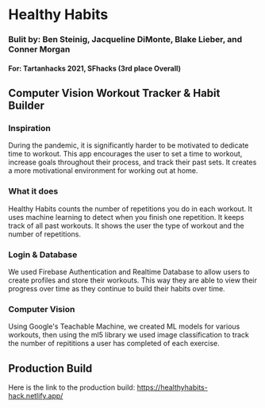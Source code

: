 # Healthy Habits
### Bulit by: Ben Steinig, Jacqueline DiMonte, Blake Lieber, and Conner Morgan
#### For: Tartanhacks 2021, SFhacks (3rd place Overall)
## Computer Vision Workout Tracker & Habit Builder

### Inspiration
During the pandemic, it is significantly harder to be motivated to dedicate time to workout. This app encourages the user to set a time to workout, increase goals throughout their process, and track their past sets. It creates a more motivational environment for working out at home.

### What it does
Healthy Habits counts the number of repetitions you do in each workout. It uses machine learning to detect when you finish one repetition. It keeps track of all past workouts. It shows the user the type of workout and the number of repetitions. 

### Login & Database

We used Firebase Authentication and Realtime Database to allow users to create profiles and store their workouts. This way they are able to view their progress over time as they continue to build their habits over time.

### Computer Vision

Using Google's Teachable Machine, we created ML models for various workouts, then using the ml5 library we used image classification to track the number of repititions a user has completed of each exercise.

## Production Build
Here is the link to the production build:
https://healthyhabits-hack.netlify.app/



